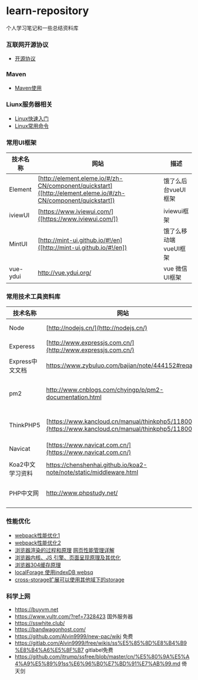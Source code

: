 # learn-repository
个人学习笔记和一些总结资料库

### 互联网开源协议
- [开源协议](http://choosealicense.online/)

### Maven
- [Maven使用](learning-notes/Maven/Maven基本使用.md)

### Liunx服务器相关
- [Linux快速入门](http://linuxtools-rst.readthedocs.io/zh_CN/latest/)
- [Linux常用命令](https://mp.weixin.qq.com/s/FcJESM780b-vpwI7t7Twyg)

### 常用UI框架
| 技术名称 | 网站 | 描述 |
| ------ | ------ | ------|
| Element | [http://element.eleme.io/#/zh-CN/component/quickstart]([http://element.eleme.io/#/zh-CN/component/quickstart]) | 饿了么后台vueUI框架 |
| iviewUI | [https://www.iviewui.com/]([https://www.iviewui.com/]) | iviewui框架 |
| MintUI | [http://mint-ui.github.io/#!/en]([http://mint-ui.github.io/#!/en]) | 饿了么移动端vueUI框架 |
| vue-ydui | http://vue.ydui.org/ | vue 微信UI框架 |

### 常用技术工具资料库
| 技术名称 | 网站 | 描述 |
| ------ | ------ | ------|
| Node | [http://nodejs.cn/](http://nodejs.cn/) | nodejs中文网 |
| Experess | [http://www.expressjs.com.cn/](http://www.expressjs.com.cn/) | nodejs 框架|
| Express中文文档 | https://www.zybuluo.com/bajian/note/444152#reqapp | nodejs框架 |
| pm2 | http://www.cnblogs.com/chyingp/p/pm2-documentation.html   | node生产环境部署工具 |
| ThinkPHP5 | [https://www.kancloud.cn/manual/thinkphp5/118003](https://www.kancloud.cn/manual/thinkphp5/118003) | php TP 框架|
| Navicat | [https://www.navicat.com.cn/](https://www.navicat.com.cn/) |  数据库客户端 |
| Koa2中文学习资料 | https://chenshenhai.github.io/koa2-note/note/static/middleware.html | 学习资料
| PHP中文网 | http://www.phpstudy.net/ | 前后端相关教程 |


### 性能优化
- [webpack性能优化1](https://zhuanlan.zhihu.com/p/27710902)
- [webpack性能优化2](https://zhuanlan.zhihu.com/p/26710831?refer=ElemeFE)
- [浏览器渲染的过程和原理](https://zhuanlan.zhihu.com/p/29418126)
[网页性能管理详解](http://www.ruanyifeng.com/blog/2015/09/web-page-performance-in-depth.html)
- [浏览器内核、JS 引擎、页面呈现原理及其优化](https://www.zybuluo.com/yangfch3/note/671516)
- [浏览器304缓存原理](https://my.oschina.net/ososchina/blog/494074)
- [localForage 使用indexDB websq](https://github.com/localForage/localForage)
- [cross-storage扩展可以使用其他域下的storage](https://github.com/zendesk/cross-storage)

### 科学上网
- https://buyvm.net
- https://www.vultr.com/?ref=7328423 国外服务器
- https://sswhite.club/
- https://bandwagonhost.com/
- https://github.com/Alvin9999/new-pac/wiki   免费
- https://gitlab.com/Alvin9999/free/wikis/ss%E5%85%8D%E8%B4%B9%E8%B4%A6%E5%8F%B7  gitlabel免费
- https://github.com/itrump/ssfree/blob/master/cn/%E5%80%9A%E5%A4%A9%E5%89%91ss%E6%96%B0%E7%BD%91%E7%AB%99.md 倚天剑